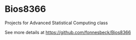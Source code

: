 # Bios8366
Projects for Advanced Statistical Computing class

See more details at https://github.com/fonnesbeck/Bios8366
